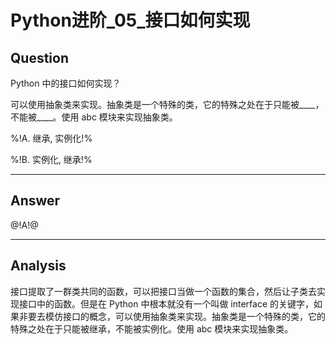 # Python进阶_05_接口如何实现

## Question
Python 中的接口如何实现？

可以使用抽象类来实现。抽象类是一个特殊的类，它的特殊之处在于只能被____，不能被____。使用 abc 模块来实现抽象类。

%!A. 继承, 实例化!%

%!B. 实例化, 继承!%

----

## Answer
@!A!@

----

## Analysis

接口提取了一群类共同的函数，可以把接口当做一个函数的集合，然后让子类去实现接口中的函数。但是在 Python 中根本就没有一个叫做 interface 的关键字，如果非要去模仿接口的概念，可以使用抽象类来实现。抽象类是一个特殊的类，它的特殊之处在于只能被继承，不能被实例化。使用 abc 模块来实现抽象类。